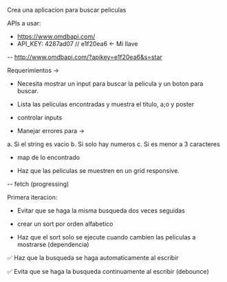 Crea una aplicacion para buscar peliculas

APIs a usar:

- https://www.omdbapi.com/
- API_KEY: 4287ad07 // e1f20ea6 <- Mi llave

-- http://www.omdbapi.com/?apikey=e1f20ea6&s=star

Requerimientos ->

- Necesita mostrar un input para buscar la pelicula y un boton para buscar.

- Lista las peliculas encontradas y muestra el titulo, a;o y poster

- controlar inputs

- Manejar errores para ->

a. Si el string es vacio
b. Si solo hay numeros
c. Si es menor a 3 caracteres

- map de lo encontrado

- Haz que las peliculas se muestren en un grid responsive.

-- fetch (progressing)

Primera iteracion:

- Evitar que se haga la misma busqueda dos veces seguidas

- crear un sort por orden alfabetico

- Haz que el sort solo se ejecute cuando cambien las peliculas a mostrarse (dependencia)

✅ Haz que la busqueda se haga automaticamente al escribir

✅ Evita que se haga la busqueda continuamente al escribir (debounce)

<!-- Bairesdev -->
